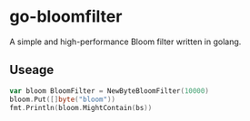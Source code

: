 # go-bloomfilter

A simple and high-performance Bloom filter written in golang.

## Useage

```go
var bloom BloomFilter = NewByteBloomFilter(10000)
bloom.Put([]byte("bloom"))
fmt.Println(bloom.MightContain(bs))
```
